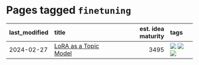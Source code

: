 # Pages tagged `finetuning`

|last_modified|title|est. idea maturity|tags
|:---|:---|---:|:---|
|2024-02-27|[LoRA as a Topic Model](../lora_lda.md)|3495|[![](https://img.shields.io/badge/tag-experimental-e839f4)](../tags/experimental.md) [![](https://img.shields.io/badge/tag-finetuning-8613e9)](../tags/finetuning.md) [![](https://img.shields.io/badge/tag-nlp-d3fceb)](../tags/nlp.md)|